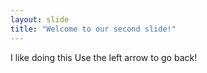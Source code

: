```yaml
---
layout: slide
title: "Welcome to our second slide!"
---
```

I like doing this
Use the left arrow to go back!
